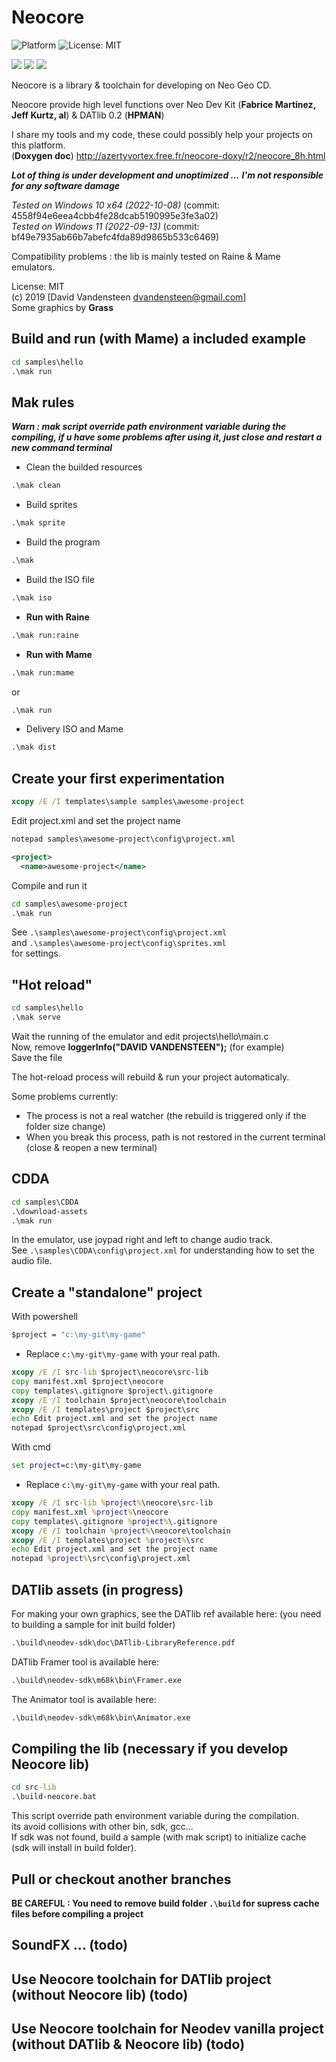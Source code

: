 # Neocore
![Platform](https://img.shields.io/badge/platform-%20%7C%20windows-lightgrey) ![License: MIT](https://img.shields.io/badge/License-MIT-green.svg)  
  
![](https://media.giphy.com/media/TLfbmyW3523z24WONz/giphy.gif) ![](https://media.giphy.com/media/iFUh5AEPD4XfvpsvJh/giphy.gif) ![](https://media.giphy.com/media/iJObJsdx6ud4zI7cS1/giphy.gif)

Neocore is a library &amp; toolchain for developing on Neo Geo CD.  

Neocore provide high level functions over Neo Dev Kit (**Fabrice Martinez, Jeff Kurtz, al**) & DATlib 0.2 (**HPMAN**)  
  
I share my tools and my code, these could possibly help your projects on this platform.  
(**Doxygen doc**) http://azertyvortex.free.fr/neocore-doxy/r2/neocore_8h.html  
  
***Lot of thing is under development and unoptimized ...***
***I'm not responsible for any software damage***  
  
*Tested on Windows 10 x64 (2022-10-08)* (commit: 4558f94e6eea4cbb4fe28dcab5190995e3fe3a02)  
*Tested on Windows 11 (2022-09-13)* (commit: bf49e7935ab66b7abefc4fda89d9865b533c6469)
  
Compatibility problems : the lib is mainly tested on Raine & Mame emulators.    

License: MIT  
(c) 2019 [David Vandensteen <dvandensteen@gmail.com>]  
Some graphics by **Grass**  
    
## Build and run (with Mame) a included example
```cmd
cd samples\hello
.\mak run
```
  
## Mak rules
___***Warn : mak script override path environment variable during the compiling, if u have some problems after using it, just close and restart a new command terminal***___

- Clean the builded resources
```cmd
.\mak clean
```
- Build sprites
```cmd
.\mak sprite
```
- Build the program
```cmd
.\mak
```
- Build the ISO file
```cmd
.\mak iso
```
- **Run with Raine**
```cmd
.\mak run:raine
```
- **Run with Mame**
```cmd
.\mak run:mame
```
or
```cmd
.\mak run
```
- Delivery ISO and Mame
```cmd
.\mak dist
```
## Create your first experimentation
```cmd
xcopy /E /I templates\sample samples\awesome-project
```

Edit project.xml and set the project name  
```cmd
notepad samples\awesome-project\config\project.xml
```

```xml
<project>
  <name>awesome-project</name>
```

Compile and run it  

```cmd
cd samples\awesome-project
.\mak run
```

See `.\samples\awesome-project\config\project.xml`  
and `.\samples\awesome-project\config\sprites.xml`  
for settings.

## "Hot reload"
```cmd
cd samples\hello
.\mak serve
```
  
Wait the running of the emulator and edit projects\hello\main.c  
Now, remove **loggerInfo("DAVID VANDENSTEEN");** (for example)  
Save the file
  
The hot-reload process will rebuild & run your project automaticaly.
  
Some problems currently:  
* The process is not a real watcher (the rebuild is triggered only if the folder size change)  
* When you break this process, path is not restored in the current terminal (close & reopen a new terminal)  
    
## CDDA
``` cmd
cd samples\CDDA
.\download-assets
.\mak run
```
  
In the emulator, use joypad right and left to change audio track.  
See `.\samples\CDDA\config\project.xml` for understanding how to set the audio file.

## Create a "standalone" project
With powershell
```cmd
$project = "c:\my-git\my-game"
```
* Replace `c:\my-git\my-game` with your real path. 

```cmd
xcopy /E /I src-lib $project\neocore\src-lib
copy manifest.xml $project\neocore
copy templates\.gitignore $project\.gitignore
xcopy /E /I toolchain $project\neocore\toolchain
xcopy /E /I templates\project $project\src
echo Edit project.xml and set the project name
notepad $project\src\config\project.xml
```
With cmd
```cmd
set project=c:\my-git\my-game
```
* Replace `c:\my-git\my-game` with your real path. 

```cmd
xcopy /E /I src-lib %project%\neocore\src-lib
copy manifest.xml %project%\neocore
copy templates\.gitignore %project%\.gitignore
xcopy /E /I toolchain %project%\neocore\toolchain
xcopy /E /I templates\project %project%\src
echo Edit project.xml and set the project name
notepad %project%\src\config\project.xml
```

## DATlib assets (in progress)
For making your own graphics, see the DATlib ref available here: (you need to building a sample for init build folder)  
```cmd
.\build\neodev-sdk\doc\DATlib-LibraryReference.pdf
```
  
DATlib Framer tool is available here:  
```cmd
.\build\neodev-sdk\m68k\bin\Framer.exe
```
The Animator tool is available here:  
```cmd
.\build\neodev-sdk\m68k\bin\Animator.exe
```

## Compiling the lib (necessary if you develop Neocore lib)
```cmd
cd src-lib
.\build-neocore.bat
```
This script override path environment variable during the compilation.  
its avoid collisions with other bin, sdk, gcc...  
If sdk was not found, build a sample (with mak script) to initialize cache (sdk will install in build folder).  


## Pull or checkout another branches
**BE CAREFUL : You need to remove build folder `.\build` for supress cache files before compiling a project**  


## SoundFX ... (todo)
## Use Neocore toolchain for DATlib project (without Neocore lib) (todo)
## Use Neocore toolchain for Neodev vanilla project (without DATlib & Neocore lib) (todo)
